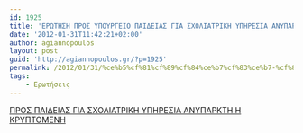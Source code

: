```yaml
---
id: 1925
title: 'ΕΡΩΤΗΣΗ ΠΡΟΣ ΥΠΟΥΡΓΕΙΟ ΠΑΙΔΕΙΑΣ ΓΙΑ ΣΧΟΛΙΑΤΡΙΚΗ ΥΠΗΡΕΣΙΑ ΑΝΥΠΑΡΚΤΗ Η ΚΡΥΠΤΟΜΕΝΗ 31-1-2012'
date: '2012-01-31T11:42:21+02:00'
author: agiannopoulos
layout: post
guid: 'http://agiannopoulos.gr/?p=1925'
permalink: /2012/01/31/%ce%b5%cf%81%cf%89%cf%84%ce%b7%cf%83%ce%b7-%cf%80%cf%81%ce%bf%cf%83-%cf%85%cf%80%ce%bf%cf%85%cf%81%ce%b3%ce%b5%ce%b9%ce%bf-%cf%80%ce%b1%ce%b9%ce%b4%ce%b5%ce%b9%ce%b1%cf%83-%ce%b3%ce%b9%ce%b1-%cf%83/
tags:
    - Ερωτήσεις
---
```


[ΠΡΟΣ ΠΑΙΔΕΙΑΣ ΓΙΑ ΣΧΟΛΙΑΤΡΙΚΗ ΥΠΗΡΕΣΙΑ ΑΝΥΠΑΡΚΤΗ Η ΚΡΥΠΤΟΜΕΝΗ](/wp-content/uploads/2012/04/cf80cf81cebfcf83-cf80ceb1ceb9ceb4ceb5ceb9ceb1cf83-ceb3ceb9ceb1-cf83cf87cebfcebbceb9ceb1cf84cf81ceb9cebaceb7-cf85cf80ceb7cf81ceb5cf83.doc)